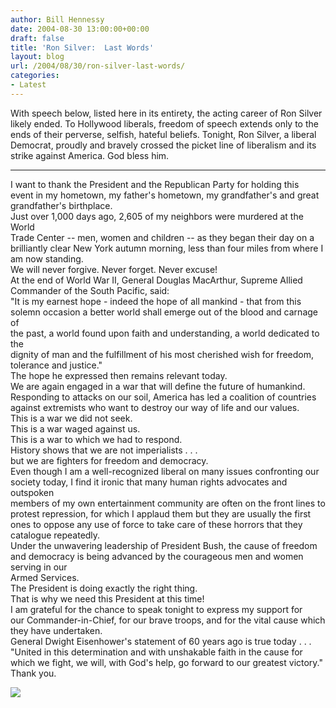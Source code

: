 ```yaml
---
author: Bill Hennessy
date: 2004-08-30 13:00:00+00:00
draft: false
title: 'Ron Silver:  Last Words'
layout: blog
url: /2004/08/30/ron-silver-last-words/
categories:
- Latest
---
```


With speech below, listed here in its entirety, the acting career of Ron Silver likely ended.  To Hollywood liberals, freedom of speech extends only to the ends of their perverse, selfish, hateful beliefs.  Tonight, Ron Silver, a liberal Democrat, proudly and bravely crossed the picket line of liberalism and its strike against America.  God bless him.  
______________________________________________  
  
I want to thank the President and the Republican Party for holding this  
event in my hometown, my father's hometown, my grandfather's and great  
grandfather's birthplace.  
   Just over 1,000 days ago, 2,605 of my neighbors were murdered at the World  
Trade Center -- men, women and children -- as they began their day on a  
brilliantly clear New York autumn morning, less than four miles from where I  
am now standing.  
   We will never forgive.  Never forget.  Never excuse!  
   At the end of World War II, General Douglas MacArthur, Supreme Allied  
Commander of the South Pacific, said:  
"It is my earnest hope - indeed the hope of all mankind - that from this  
solemn occasion a better world shall emerge out of the blood and carnage of  
the past, a world found upon faith and understanding, a world dedicated to the  
dignity of man and the fulfillment of his most cherished wish for freedom,  
tolerance and justice."  
   The hope he expressed then remains relevant today.  
   We are again engaged in a war that will define the future of humankind.  
Responding to attacks on our soil, America has led a coalition of countries  
against extremists who want to destroy our way of life and our values.  
   This is a war we did not seek.  
   This is a war waged against us.  
   This is a war to which we had to respond.  
   History shows that we are not imperialists . . .  
but we are fighters for freedom and democracy.  
   Even though I am a well-recognized liberal on many issues confronting our  
society today, I find it ironic that many human rights advocates and outspoken  
members of my own entertainment community are often on the front lines to  
protest repression, for which I applaud them but they are usually the first  
ones to oppose any use of force to take care of these horrors that they  
catalogue repeatedly.  
   Under the unwavering leadership of President Bush, the cause of freedom  
and democracy is being advanced by the courageous men and women serving in our  
Armed Services.  
   The President is doing exactly the right thing.  
   That is why we need this President at this time!  
   I am grateful for the chance to speak tonight to express my support for  
our Commander-in-Chief, for our brave troops, and for the vital cause which  
they have undertaken.  
   General Dwight Eisenhower's statement of 60 years ago is true today . . .  
   "United in this determination and with unshakable faith in the cause for  
which we fight, we will, with God's help, go forward to our greatest victory."  
Thank you.  
  
![](https://blog.billhennessy.com/aggbug.aspx?PostID=610)

